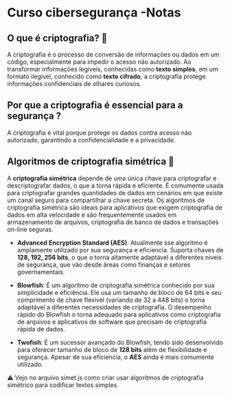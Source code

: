 # Curso cibersegurança -Notas

## O que é criptografia? 🔐

A criptografia é o processo de conversão de informações ou dados em um código, especialmente para impedir o acesso não autorizado. Ao transformar informações legíveis, conhecidas como **texto simples**, em um formato ilegível, conhecido como **texto cifrado**, a criptografia protege informações confidenciais de olhares curiosos.

## Por que a criptografia é essencial para a segurança ?

A criptografia é vital porque protege os dados contra acesso não autorizado, garantindo a confidencialidade e a privacidade.

## Algoritmos de criptografia simétrica 🔎

A **criptografia simétrica** depende de uma única chave para criptografar e descriptografar dados, o que a torna rápida e eficiente. É comumente usada para criptografar grandes quantidades de dados em cenários em que existe um canal seguro para compartilhar a chave secreta. Os algoritmos de criptografia simétrica são ideais para aplicativos que exigem criptografia de dados em alta velocidade e são frequentemente usados em armazenamento de arquivos, criptografia de banco de dados e transações on-line seguras.

- **Advanced Encryption Standard (AES)**: Atualmente sse algoritmo é amplamente utilizado por sua segurança e eficiencia. Suporta chaves de **128, 192, 256 bits**, o que o torna altamente adaptável a diferentes niveis de segurança, que vão desde áreas como finanças e setores governamentais.

* **Blowfish**: É um algoritmo de criptografia simétrica conhecido por sua simplicidade e eficiência. Ele usa um tamanho de bloco de 64 bits e seu comprimento de chave flexível (variando de 32 a 448 bits) o torna adaptável a diferentes necessidades de criptografia. O desempenho rápido do Blowfish o torna adequado para aplicativos como criptografia de arquivos e aplicativos de software que precisam de criptografia rápida de dados.

* **Twofish**: É um sucessor avançado do Blowfish, tendo sido desenvolvido para oferecer tamanho de bloco de **128 bits** além de flexibilidade e segurança. Apesar de sua eficiencia, o **AES** ainda é mais comumente utilizado.

⚠️ Vejo no arquivo simet.js como criar usar algoritmos de criptografia simétrico para codificar textos simples.
